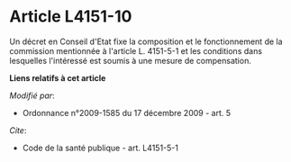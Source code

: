 # Article L4151-10

Un décret en Conseil d'Etat fixe la composition et le fonctionnement de la commission mentionnée à l'article L. 4151-5-1 et
les conditions dans lesquelles l'intéressé est soumis à une mesure de compensation.

**Liens relatifs à cet article**

_Modifié par_:

  - Ordonnance n°2009-1585 du 17 décembre 2009 - art. 5

_Cite_:

  - Code de la santé publique - art. L4151-5-1
